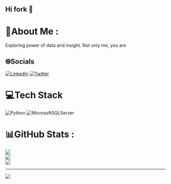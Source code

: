 ## Hi fork 👋

# 💫About Me :
Exploring power of data and insight. Not only me, you are

## 🌐Socials
[![LinkedIn](https://img.shields.io/badge/LinkedIn-%230077B5.svg?logo=linkedin&logoColor=white)](https://linkedin.com/in/https://www.linkedin.com/in/tam-tran-607b47180/) [![Twitter](https://img.shields.io/badge/Twitter-%231DA1F2.svg?logo=Twitter&logoColor=white)](https://twitter.com/https://x.com/Liquarius120715) 

# 💻Tech Stack
![Python](https://img.shields.io/badge/python-3670A0?style=for-the-badge&logo=python&logoColor=ffdd54) ![MicrosoftSQLServer](https://img.shields.io/badge/Microsoft%20SQL%20Sever-CC2927?style=for-the-badge&logo=microsoft%20sql%20server&logoColor=white)
# 📊GitHub Stats :
![](https://github-readme-stats.vercel.app/api?username=Liquarius95&theme=dark&hide_border=true&include_all_commits=true&count_private=false)<br/>
![](https://github-readme-streak-stats.herokuapp.com/?user=Liquarius95&theme=dark&hide_border=true)<br/>
![](https://github-readme-stats.vercel.app/api/top-langs/?username=Liquarius95&theme=dark&hide_border=true&include_all_commits=true&count_private=false&layout=compact)

---
[![](https://visitcount.itsvg.in/api?id=Liquarius95&icon=0&color=0)](https://visitcount.itsvg.in)

<!--
**Liquarius95/Liquarius95** is a ✨ _special_ ✨ repository because its `README.md` (this file) appears on your GitHub profile.

Here are some ideas to get you started:

- 🔭 I’m currently working on ...
- 🌱 I’m currently learning ...
- 👯 I’m looking to collaborate on ...
- 🤔 I’m looking for help with ...
- 💬 Ask me about ...
- 📫 How to reach me: ...
- 😄 Pronouns: ...
- ⚡ Fun fact: ...
-->
